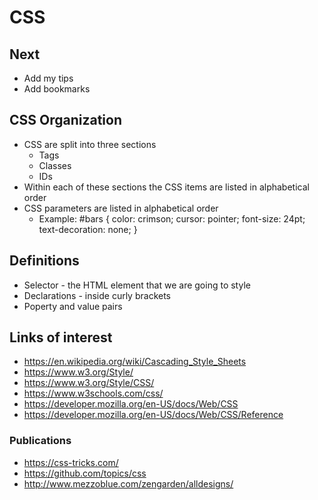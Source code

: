 # CSS

## Next

* Add my tips
* Add bookmarks

## CSS Organization


* CSS are split into three sections
	* Tags
	* Classes
	* IDs
* Within each of these sections the CSS items are listed in alphabetical order
* CSS parameters are listed in alphabetical order
	* Example: #bars { color: crimson; cursor: pointer; font-size: 24pt; text-decoration: none; }


## Definitions

* Selector - the HTML element that we are going to style
* Declarations - inside curly brackets
* Poperty and value pairs




## Links of interest


* https://en.wikipedia.org/wiki/Cascading_Style_Sheets
* https://www.w3.org/Style/
* https://www.w3.org/Style/CSS/
* https://www.w3schools.com/css/
* https://developer.mozilla.org/en-US/docs/Web/CSS
* https://developer.mozilla.org/en-US/docs/Web/CSS/Reference

### Publications

* https://css-tricks.com/
* https://github.com/topics/css
* http://www.mezzoblue.com/zengarden/alldesigns/